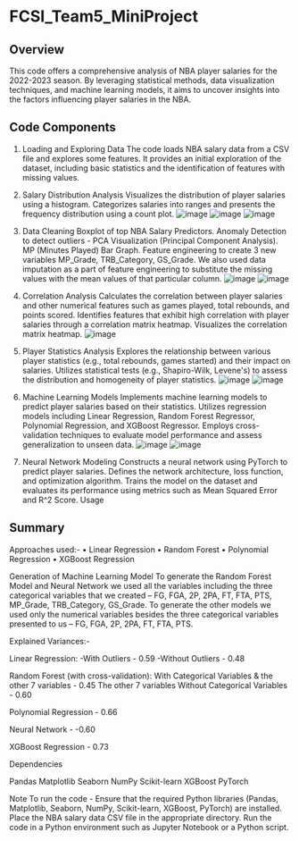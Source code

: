 # FCSI_Team5_MiniProject

## Overview

This code offers a comprehensive analysis of NBA player salaries for the 2022-2023 season. By leveraging statistical methods, data visualization techniques, and machine learning models, it aims to uncover insights into the factors influencing player salaries in the NBA.

## Code Components

1. Loading and Exploring Data
The code loads NBA salary data from a CSV file and explores some features.
It provides an initial exploration of the dataset, including basic statistics and the identification of features with missing values.

2. Salary Distribution Analysis
Visualizes the distribution of player salaries using a histogram.
Categorizes salaries into ranges and presents the frequency distribution using a count plot.
![image](https://github.com/Inscrutablydistinct/FCSI_Team5_MiniProject/assets/121133033/33ef9a01-d88f-434d-810b-a3db45d8130b=150x150)
![image](https://github.com/Inscrutablydistinct/FCSI_Team5_MiniProject/assets/121133033/8657313e-a37a-4691-aad1-4fa846f62b06=150x150)
![image](https://github.com/Inscrutablydistinct/FCSI_Team5_MiniProject/assets/121133033/aa13a9cf-06b5-4b29-8f5a-669ce8a76fae=150x150)

3. Data Cleaning
Boxplot of top NBA Salary Predictors.
Anomaly Detection to detect outliers - PCA Visualization (Principal Component Analysis).
MP (Minutes Played) Bar Graph.
Feature engineering to create 3 new variables MP_Grade, TRB_Category, GS_Grade.
We also used data imputation as a part of feature engineering to substitute the missing values with the mean values of that particular column.
![image](https://github.com/Inscrutablydistinct/FCSI_Team5_MiniProject/assets/121133033/96632b30-37c5-4ace-8b23-f8b42be6e509=150x150)
![image](https://github.com/Inscrutablydistinct/FCSI_Team5_MiniProject/assets/121133033/0ed4b00e-e29f-4658-82a6-0ba7748ec319=150x150)

4. Correlation Analysis
Calculates the correlation between player salaries and other numerical features such as games played, total rebounds, and points scored.
Identifies features that exhibit high correlation with player salaries through a correlation matrix heatmap. Visualizes the correlation matrix heatmap.
![image](https://github.com/Inscrutablydistinct/FCSI_Team5_MiniProject/assets/121133033/96005f92-5e81-44f3-b6d6-e293e8c6f466=150x150)

5. Player Statistics Analysis
Explores the relationship between various player statistics (e.g., total rebounds, games started) and their impact on salaries.
Utilizes statistical tests (e.g., Shapiro-Wilk, Levene's) to assess the distribution and homogeneity of player statistics.
![image](https://github.com/Inscrutablydistinct/FCSI_Team5_MiniProject/assets/121133033/aaa88acc-132f-4957-a38c-380e26581fe0=150x150)
![image](https://github.com/Inscrutablydistinct/FCSI_Team5_MiniProject/assets/121133033/256a165b-3ea7-48b9-a007-1a0492c4496a=150x150)

6. Machine Learning Models
Implements machine learning models to predict player salaries based on their statistics.
Utilizes regression models including Linear Regression, Random Forest Regressor, Polynomial Regression, and XGBoost Regressor.
Employs cross-validation techniques to evaluate model performance and assess generalization to unseen data.
![image](https://github.com/Inscrutablydistinct/FCSI_Team5_MiniProject/assets/121133033/9ba6959e-9e32-4a08-967f-8cec750af849=150x150)
![image](https://github.com/Inscrutablydistinct/FCSI_Team5_MiniProject/assets/121133033/57b7a960-539a-4742-8831-e2a86413b10e=150x150)

7. Neural Network Modeling
Constructs a neural network using PyTorch to predict player salaries.
Defines the network architecture, loss function, and optimization algorithm.
Trains the model on the dataset and evaluates its performance using metrics such as Mean Squared Error and R^2 Score.
Usage

## Summary

Approaches used:-
•	Linear Regression
•	Random Forest
•	Polynomial Regression
•	XGBoost Regression

Generation of Machine Learning Model
To generate the Random Forest Model and Neural Network we used all the variables including the three categorical variables that we created – FG, FGA, 2P, 2PA, FT, FTA, PTS, MP_Grade, TRB_Category, GS_Grade.
To generate the other models we used only the numerical variables besides the three categorical variables presented to us – FG, FGA, 2P, 2PA, FT, FTA, PTS.

Explained Variances:-

Linear Regression:
-With Outliers - 0.59
-Without Outliers - 0.48

Random Forest (with cross-validation): 
With Categorical Variables & the other 7 variables - 0.45
The other 7 variables Without Categorical Variables - 0.60

Polynomial Regression - 0.66

Neural Network - -0.60

XGBoost Regression - 0.73

Dependencies

Pandas
Matplotlib
Seaborn
NumPy
Scikit-learn
XGBoost
PyTorch

Note
To run the code - 
Ensure that the required Python libraries (Pandas, Matplotlib, Seaborn, NumPy, Scikit-learn, XGBoost, PyTorch) are installed.
Place the NBA salary data CSV file in the appropriate directory.
Run the code in a Python environment such as Jupyter Notebook or a Python script.

